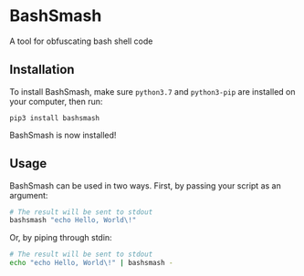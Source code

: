 # BashSmash
A tool for obfuscating bash shell code

## Installation
To install BashSmash, make sure `python3.7` and `python3-pip` are installed on your computer, then run:
```
pip3 install bashsmash
```

BashSmash is now installed!

## Usage
BashSmash can be used in two ways. First, by passing your script as an argument:
```bash
# The result will be sent to stdout
bashsmash "echo Hello, World\!" 
```

Or, by piping through stdin:
```bash
# The result will be sent to stdout
echo "echo Hello, World\!" | bashsmash -
```